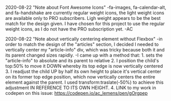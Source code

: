 2020-08-22 "Note about Font Awesome Icons"
    -fa-images, fa-calendar-alt, and fa-handshake are currently regular weight icons, the light weight icons are available only to PRO subscribers.  Ligh weight appears to be the best match for the design given.  I have chosen for this project to use the regular weight icons, as I do not have the PRO subscription yet. -AC


2020-08-22 "Note about vertically centering element without Flexbox"
    -in order to match the design of the "articles" section, I decided I needed to vertically center my "article-info" div, which was tricky because both it and its parent changed sizes rapidly.
    -I came up with a method that:
    1. sets the "article-info" to absolute and its parent to relative
    2. I position the child's top:50% to move it DOWN whereby its top edge is now vertically centered
    3. I readjust the child UP by half its own height to place it's vertical center on its former top edge position, which now vertically centers the entire element against the parent. I used transform:traslate(-50%) to achieve this adjustment IN REFERENCE TO ITS OWN HEIGHT.
    4. LINK to my work in codepen on this issue: https://codepen.io/ac_lemens/pen/gOrgpep
    